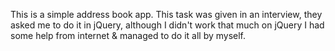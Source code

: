 This is a simple address book app.
This task was given in an interview, they asked me to do it in jQuery, although I didn't work that much on jQuery I had some help from internet & managed to do it all by myself.
